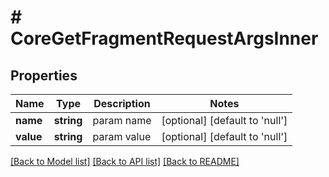 # # CoreGetFragmentRequestArgsInner

## Properties

Name | Type | Description | Notes
------------ | ------------- | ------------- | -------------
**name** | **string** | param name | [optional] [default to 'null']
**value** | **string** | param value | [optional] [default to 'null']

[[Back to Model list]](../../README.md#models) [[Back to API list]](../../README.md#endpoints) [[Back to README]](../../README.md)

